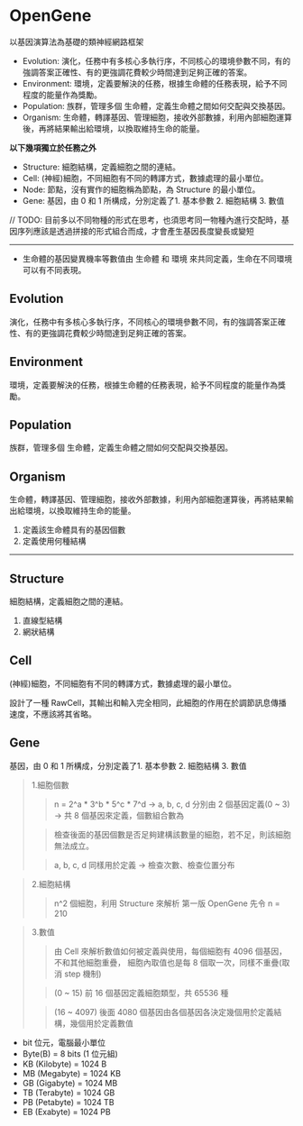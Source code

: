 # OpenGene

以基因演算法為基礎的類神經網路框架

* Evolution: 演化，任務中有多核心多執行序，不同核心的環境參數不同，有的強調答案正確性、有的更強調花費較少時間達到足夠正確的答案。
* Environment: 環境，定義要解決的任務，根據生命體的任務表現，給予不同程度的能量作為獎勵。
* Population: 族群，管理多個 生命體，定義生命體之間如何交配與交換基因。
* Organism: 生命體，轉譯基因、管理細胞，接收外部數據，利用內部細胞運算後，再將結果輸出給環境，以換取維持生命的能量。

**以下幾項獨立於任務之外**

* Structure: 細胞結構，定義細胞之間的連結。
* Cell: (神經)細胞，不同細胞有不同的轉譯方式，數據處理的最小單位。
* Node: 節點，沒有實作的細胞稱為節點，為 Structure 的最小單位。
* Gene: 基因，由 0 和 1 所構成，分別定義了1. 基本參數 2. 細胞結構 3. 數值

// TODO: 目前多以不同物種的形式在思考，也須思考同一物種內進行交配時，基因序列應該是透過拼接的形式組合而成，才會產生基因長度變長或變短

---

* 生命體的基因變異機率等數值由 生命體 和 環境 來共同定義，生命在不同環境可以有不同表現。

## Evolution

演化，任務中有多核心多執行序，不同核心的環境參數不同，有的強調答案正確性、有的更強調花費較少時間達到足夠正確的答案。

## Environment

環境，定義要解決的任務，根據生命體的任務表現，給予不同程度的能量作為獎勵。

## Population

族群，管理多個 生命體，定義生命體之間如何交配與交換基因。

## Organism

生命體，轉譯基因、管理細胞，接收外部數據，利用內部細胞運算後，再將結果輸出給環境，以換取維持生命的能量。

1. 定義該生命體具有的基因個數
2. 定義使用何種結構

---

## Structure

細胞結構，定義細胞之間的連結。

1. 直線型結構
2. 網狀結構

## Cell

(神經)細胞，不同細胞有不同的轉譯方式，數據處理的最小單位。

設計了一種 RawCell，其輸出和輸入完全相同，此細胞的作用在於調節訊息傳播速度，不應該將其省略。

## Gene

基因，由 0 和 1 所構成，分別定義了1. 基本參數 2. 細胞結構 3. 數值

> 1.細胞個數 
>> n = 2^a * 3^b * 5^c * 7^d -> a, b, c, d 分別由 2 個基因定義(0 ~ 3) -> 共 8 個基因來定義，個數組合數為
>
>> 檢查後面的基因個數是否足夠建構該數量的細胞，若不足，則該細胞無法成立。 
>
>> a, b, c, d 同樣用於定義 -> 檢查次數、檢查位置分布

> 2.細胞結構 
>> n^2 個細胞，利用 Structure 來解析
>> 第一版 OpenGene 先令 n = 210

> 3.數值
>> 由 Cell 來解析數值如何被定義與使用，每個細胞有 4096 個基因，不和其他細胞重疊，
>> 細胞內取值也是每 8 個取一次，同樣不重疊(取消 step 機制)
>
>> (0 ~ 15) 前 16 個基因定義細胞類型，共 65536 種
>
>> (16 ~ 4097) 後面 4080 個基因由各個基因各決定幾個用於定義結構，幾個用於定義數值


* bit 位元，電腦最小單位
* Byte(B)               = 8 bits (1 位元組)
* KB (Kilobyte)         = 1024 B
* MB (Megabyte)         = 1024 KB    
* GB (Gigabyte)         = 1024 MB 
* TB (Terabyte)         = 1024 GB
* PB (Petabyte)         = 1024 TB
* EB (Exabyte)          = 1024 PB

